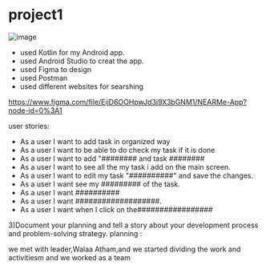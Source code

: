 # project1
![image](https://user-images.githubusercontent.com/91452454/143868892-72dfa1a3-13fd-4193-9873-7105d8e34abd.png)


* used Kotlin for my Android app.
* used Android Studio to creat the app.
* used Figma to design
* used Postman
* used different websites for searshing


https://www.figma.com/file/EijD6OOHpwJd3i9X3bGNM1/NEARMe-App?node-id=0%3A1



user stories:
*  As a user I want to add task in organized way
*  As a user I want to be able to do check my task if it is done
*  As a user I want to add "######## and task ########
*  As a user I want to see all the my task i add on the main screen.
*  As a user I want to edit my task "##########" and save the changes.
*  As a user I want see my ######### of the task.
*  As a user I want ##########
*  As a user I want ###################.
*  As a user I want when I click on the#################





3)Document your planning and tell a story about your development process and problem-solving strategy.
planning :

we met with leader,Walaa Atham,and we started dividing the work and activitiesm and we worked as a team
